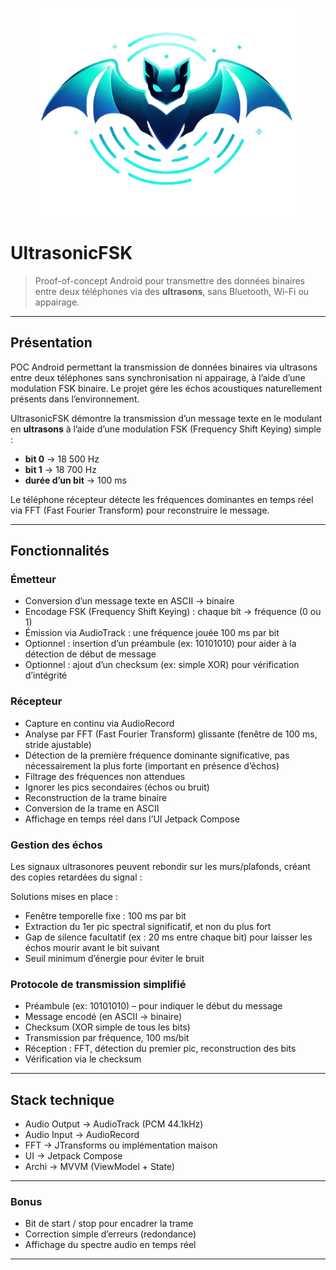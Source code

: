 <p align="center">
  <img src="screenshots/logoClear.png" alt="Logo" width="433" height="333">
</p>


# UltrasonicFSK 

> Proof-of-concept Android pour transmettre des données binaires entre deux téléphones via des **ultrasons**, sans Bluetooth, Wi-Fi ou appairage.

---

##  Présentation

POC Android permettant la transmission de données binaires via ultrasons entre deux téléphones sans synchronisation ni appairage, à l’aide d’une modulation FSK binaire.
Le projet gére les échos acoustiques naturellement présents dans l’environnement.

UltrasonicFSK démontre la transmission d’un message texte en le modulant en **ultrasons** à l’aide d’une modulation FSK (Frequency Shift Keying) simple :

- **bit 0** → 18 500 Hz  
- **bit 1** → 18 700 Hz  
- **durée d’un bit** → 100 ms  

Le téléphone récepteur détecte les fréquences dominantes en temps réel via FFT (Fast Fourier Transform) pour reconstruire le message.


---

##  Fonctionnalités

### Émetteur

- Conversion d’un message texte en ASCII → binaire
- Encodage FSK (Frequency Shift Keying) : chaque bit → fréquence (0 ou 1)
- Émission via AudioTrack : une fréquence jouée 100 ms par bit
- Optionnel : insertion d’un préambule (ex: 10101010) pour aider à la détection de début de message
- Optionnel : ajout d’un checksum (ex: simple XOR) pour vérification d’intégrité

### Récepteur

- Capture en continu via AudioRecord
- Analyse par FFT (Fast Fourier Transform) glissante (fenêtre de 100 ms, stride ajustable)
- Détection de la première fréquence dominante significative, pas nécessairement la plus forte (important en présence d’échos)
- Filtrage des fréquences non attendues
- Ignorer les pics secondaires (échos ou bruit)
- Reconstruction de la trame binaire
- Conversion de la trame en ASCII
- Affichage en temps réel dans l’UI Jetpack Compose


### Gestion des échos
Les signaux ultrasonores peuvent rebondir sur les murs/plafonds, créant des copies retardées du signal :

Solutions mises en place :

- Fenêtre temporelle fixe : 100 ms par bit
- Extraction du 1er pic spectral significatif, et non du plus fort
- Gap de silence facultatif (ex : 20 ms entre chaque bit) pour laisser les échos mourir avant le bit suivant
- Seuil minimum d’énergie pour éviter le bruit


### Protocole de transmission simplifié
- Préambule (ex: 10101010) – pour indiquer le début du message
- Message encodé (en ASCII → binaire)
- Checksum (XOR simple de tous les bits)
- Transmission par fréquence, 100 ms/bit
- Réception : FFT, détection du premier pic, reconstruction des bits
- Vérification via le checksum



---

## Stack technique


- Audio Output ->	AudioTrack (PCM 44.1kHz)
- Audio Input ->	AudioRecord
- FFT ->	JTransforms ou implémentation maison
- UI ->	Jetpack Compose
- Archi ->	MVVM (ViewModel + State)

---


###  Bonus 

- Bit de start / stop pour encadrer la trame
- Correction simple d’erreurs (redondance)
- Affichage du spectre audio en temps réel


---







